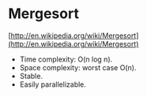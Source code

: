# Mergesort

[http://en.wikipedia.org/wiki/Mergesort](http://en.wikipedia.org/wiki/Mergesort)

* Time complexity: O(n log n).
* Space complexity: worst case O(n).
* Stable.
* Easily parallelizable.
